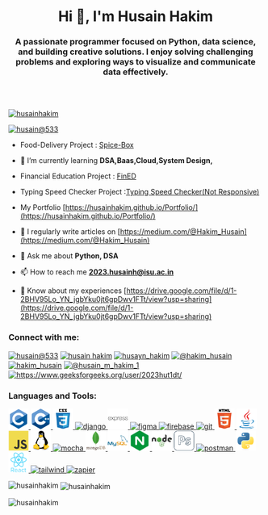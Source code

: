 <h1 align="center">Hi 👋, I'm Husain Hakim</h1>
<h3 align="center">A passionate programmer focused on Python, data science, and building creative solutions. I enjoy solving challenging problems and exploring ways to visualize and communicate data effectively.</h3>
<BR><BR>

<p align="left"> <a href="https://github.com/ryo-ma/github-profile-trophy"><img src="https://github-profile-trophy.vercel.app/?username=husainhakim" alt="husainhakim" /></a> </p>

<p align="left"> <a href="https://twitter.com/husain@533" target="blank"><img src="https://img.shields.io/twitter/follow/husain@533?logo=twitter&style=for-the-badge" alt="husain@533" /></a> </p>

- Food-Delivery Project : [Spice-Box](https://github.com/husainhakim/Food-Delivery)

- 🌱 I’m currently learning **DSA,Baas,Cloud,System Design,**

- Financial Education Project : [FinED](https://github.com/husainhakim/Fined)

- Typing Speed Checker Project :[Typing Speed Checker(Not Responsive)](https://github.com/husainhakim/Typing-Speed-Checker)

- My Portfolio [https://husainhakim.github.io/Portfolio/](https://husainhakim.github.io/Portfolio/)

- 📝 I regularly write articles on [https://medium.com/@Hakim_Husain](https://medium.com/@Hakim_Husain)

- 💬 Ask me about **Python, DSA**

- 📫 How to reach me **2023.husainh@isu.ac.in**

- 📄 Know about my experiences [https://drive.google.com/file/d/1-2BHV95Lo_YN_jgbYku0jt6gpDwv1FTt/view?usp=sharing](https://drive.google.com/file/d/1-2BHV95Lo_YN_jgbYku0jt6gpDwv1FTt/view?usp=sharing)

<h3 align="left">Connect with me:</h3>
<p align="left">
<a href="https://twitter.com/husain@533" target="blank"><img align="center" src="https://raw.githubusercontent.com/rahuldkjain/github-profile-readme-generator/master/src/images/icons/Social/twitter.svg" alt="husain@533" height="30" width="40" /></a>
<a href="https://linkedin.com/in/husain hakim" target="blank"><img align="center" src="https://raw.githubusercontent.com/rahuldkjain/github-profile-readme-generator/master/src/images/icons/Social/linked-in-alt.svg" alt="husain hakim" height="30" width="40" /></a>
<a href="https://instagram.com/husayn_hakim" target="blank"><img align="center" src="https://raw.githubusercontent.com/rahuldkjain/github-profile-readme-generator/master/src/images/icons/Social/instagram.svg" alt="husayn_hakim" height="30" width="40" /></a>
<a href="https://medium.com/@hakim_husain" target="blank"><img align="center" src="https://raw.githubusercontent.com/rahuldkjain/github-profile-readme-generator/master/src/images/icons/Social/medium.svg" alt="@hakim_husain" height="30" width="40" /></a>
<a href="https://www.leetcode.com/hakim_husain" target="blank"><img align="center" src="https://raw.githubusercontent.com/rahuldkjain/github-profile-readme-generator/master/src/images/icons/Social/leet-code.svg" alt="hakim_husain" height="30" width="40" /></a>
<a href="https://www.hackerearth.com/@husain_m_hakim_1" target="blank"><img align="center" src="https://raw.githubusercontent.com/rahuldkjain/github-profile-readme-generator/master/src/images/icons/Social/hackerearth.svg" alt="@husain_m_hakim_1" height="30" width="40" /></a>
<a href="https://auth.geeksforgeeks.org/user/https://www.geeksforgeeks.org/user/2023hut1dt/" target="blank"><img align="center" src="https://raw.githubusercontent.com/rahuldkjain/github-profile-readme-generator/master/src/images/icons/Social/geeks-for-geeks.svg" alt="https://www.geeksforgeeks.org/user/2023hut1dt/" height="30" width="40" /></a>
</p>

<h3 align="left">Languages and Tools:</h3>
<p align="left"> <a href="https://www.cprogramming.com/" target="_blank" rel="noreferrer"> <img src="https://raw.githubusercontent.com/devicons/devicon/master/icons/c/c-original.svg" alt="c" width="40" height="40"/> </a> <a href="https://www.w3schools.com/cpp/" target="_blank" rel="noreferrer"> <img src="https://raw.githubusercontent.com/devicons/devicon/master/icons/cplusplus/cplusplus-original.svg" alt="cplusplus" width="40" height="40"/> </a> <a href="https://www.w3schools.com/css/" target="_blank" rel="noreferrer"> <img src="https://raw.githubusercontent.com/devicons/devicon/master/icons/css3/css3-original-wordmark.svg" alt="css3" width="40" height="40"/> </a> <a href="https://www.djangoproject.com/" target="_blank" rel="noreferrer"> <img src="https://cdn.worldvectorlogo.com/logos/django.svg" alt="django" width="40" height="40"/> </a> <a href="https://expressjs.com" target="_blank" rel="noreferrer"> <img src="https://raw.githubusercontent.com/devicons/devicon/master/icons/express/express-original-wordmark.svg" alt="express" width="40" height="40"/> </a> <a href="https://www.figma.com/" target="_blank" rel="noreferrer"> <img src="https://www.vectorlogo.zone/logos/figma/figma-icon.svg" alt="figma" width="40" height="40"/> </a> <a href="https://firebase.google.com/" target="_blank" rel="noreferrer"> <img src="https://www.vectorlogo.zone/logos/firebase/firebase-icon.svg" alt="firebase" width="40" height="40"/> </a> <a href="https://git-scm.com/" target="_blank" rel="noreferrer"> <img src="https://www.vectorlogo.zone/logos/git-scm/git-scm-icon.svg" alt="git" width="40" height="40"/> </a> <a href="https://www.w3.org/html/" target="_blank" rel="noreferrer"> <img src="https://raw.githubusercontent.com/devicons/devicon/master/icons/html5/html5-original-wordmark.svg" alt="html5" width="40" height="40"/> </a> <a href="https://www.java.com" target="_blank" rel="noreferrer"> <img src="https://raw.githubusercontent.com/devicons/devicon/master/icons/java/java-original.svg" alt="java" width="40" height="40"/> </a> <a href="https://developer.mozilla.org/en-US/docs/Web/JavaScript" target="_blank" rel="noreferrer"> <img src="https://raw.githubusercontent.com/devicons/devicon/master/icons/javascript/javascript-original.svg" alt="javascript" width="40" height="40"/> </a> <a href="https://www.linux.org/" target="_blank" rel="noreferrer"> <img src="https://raw.githubusercontent.com/devicons/devicon/master/icons/linux/linux-original.svg" alt="linux" width="40" height="40"/> </a> <a href="https://mochajs.org" target="_blank" rel="noreferrer"> <img src="https://www.vectorlogo.zone/logos/mochajs/mochajs-icon.svg" alt="mocha" width="40" height="40"/> </a> <a href="https://www.mongodb.com/" target="_blank" rel="noreferrer"> <img src="https://raw.githubusercontent.com/devicons/devicon/master/icons/mongodb/mongodb-original-wordmark.svg" alt="mongodb" width="40" height="40"/> </a> <a href="https://www.mysql.com/" target="_blank" rel="noreferrer"> <img src="https://raw.githubusercontent.com/devicons/devicon/master/icons/mysql/mysql-original-wordmark.svg" alt="mysql" width="40" height="40"/> </a> <a href="https://www.nginx.com" target="_blank" rel="noreferrer"> <img src="https://raw.githubusercontent.com/devicons/devicon/master/icons/nginx/nginx-original.svg" alt="nginx" width="40" height="40"/> </a> <a href="https://nodejs.org" target="_blank" rel="noreferrer"> <img src="https://raw.githubusercontent.com/devicons/devicon/master/icons/nodejs/nodejs-original-wordmark.svg" alt="nodejs" width="40" height="40"/> </a> <a href="https://www.photoshop.com/en" target="_blank" rel="noreferrer"> <img src="https://raw.githubusercontent.com/devicons/devicon/master/icons/photoshop/photoshop-line.svg" alt="photoshop" width="40" height="40"/> </a> <a href="https://postman.com" target="_blank" rel="noreferrer"> <img src="https://www.vectorlogo.zone/logos/getpostman/getpostman-icon.svg" alt="postman" width="40" height="40"/> </a> <a href="https://www.python.org" target="_blank" rel="noreferrer"> <img src="https://raw.githubusercontent.com/devicons/devicon/master/icons/python/python-original.svg" alt="python" width="40" height="40"/> </a> <a href="https://reactjs.org/" target="_blank" rel="noreferrer"> <img src="https://raw.githubusercontent.com/devicons/devicon/master/icons/react/react-original-wordmark.svg" alt="react" width="40" height="40"/> </a> <a href="https://tailwindcss.com/" target="_blank" rel="noreferrer"> <img src="https://www.vectorlogo.zone/logos/tailwindcss/tailwindcss-icon.svg" alt="tailwind" width="40" height="40"/> </a> <a href="https://zapier.com" target="_blank" rel="noreferrer"> <img src="https://www.vectorlogo.zone/logos/zapier/zapier-icon.svg" alt="zapier" width="40" height="40"/> </a> </p>

<p><img align="left" src="https://github-readme-stats.vercel.app/api/top-langs?username=husainhakim&show_icons=true&locale=en&layout=compact" alt="husainhakim" /></p>

<p>&nbsp;<img align="center" src="https://github-readme-stats.vercel.app/api?username=husainhakim&show_icons=true&locale=en" alt="husainhakim" /></p>

<p><img align="center" src="https://github-readme-streak-stats.herokuapp.com/?user=husainhakim&" alt="husainhakim" /></p>

